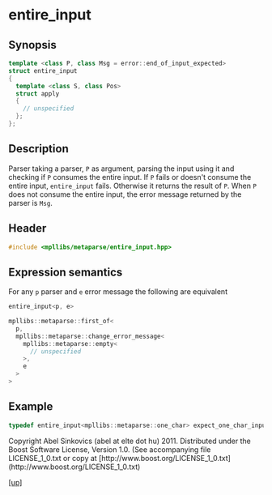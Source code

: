 # entire_input

## Synopsis

```cpp
template <class P, class Msg = error::end_of_input_expected>
struct entire_input
{
  template <class S, class Pos>
  struct apply
  {
    // unspecified
  };
};
```

## Description

Parser taking a parser, `P` as argument, parsing the input using it and checking
if `P` consumes the entire input. If `P` fails or doesn't consume the entire
input, `entire_input` fails. Otherwise it returns the result of `P`. When `P`
does not consume the entire input, the error message returned by the parser is
`Msg`.

## Header

```cpp
#include <mpllibs/metaparse/entire_input.hpp>
```

## Expression semantics

For any `p` parser and `e` error message the following are equivalent

```cpp
entire_input<p, e>

mpllibs::metaparse::first_of<
  p,
  mpllibs::metaparse::change_error_message<
    mpllibs::metaparse::empty<
      // unspecified
    >,
    e
  >
>
```

## Example

```cpp
typedef entire_input<mpllibs::metaparse::one_char> expect_one_char_input;
```

<p class="copyright">
Copyright Abel Sinkovics (abel at elte dot hu) 2011.
Distributed under the Boost Software License, Version 1.0.
(See accompanying file LICENSE_1_0.txt or copy at
[http://www.boost.org/LICENSE_1_0.txt](http://www.boost.org/LICENSE_1_0.txt)
</p>

[[up]](reference.html)


